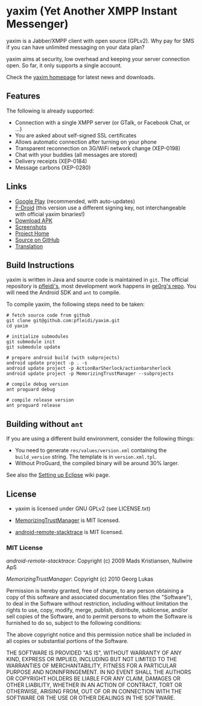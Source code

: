 yaxim (Yet Another XMPP Instant Messenger)
==========================================

yaxim is a Jabber/XMPP client with open source (GPLv2). Why pay for SMS if you can have unlimited messaging on your data plan?

yaxim aims at security, low overhead and keeping your server connection open. So far, it only supports a single account.

Check the [yaxim homepage](https://yaxim.org/) for latest news and downloads.

## Features

The following is already supported:

 * Connection with a single XMPP server (or GTalk, or Facebook Chat, or ...)
 * You are asked about self-signed SSL certificates
 * Allows automatic connection after turning on your phone
 * Transparent reconnection on 3G/WiFi network change (XEP-0198)
 * Chat with your buddies (all messages are stored)
 * Delivery receipts (XEP-0184)
 * Message carbons (XEP-0280)
 

## Links

 * [Google Play](https://play.google.com/store/apps/details?id=org.yaxim.androidclient) (recommended, with auto-updates)
 * [F-Droid](https://f-droid.org/repository/browse/?fdid=org.yaxim.androidclient) (this version use a different signing key, not interchangeable with official yaxim binaries!)
 * [Download APK](http://yax.im/apk)
 * [Screenshots](https://yaxim.org/screenshots/)
 * [Project Home](https://yaxim.org/)
 * [Source on GitHub](https://github.com/pfleidi/yaxim)
 * [Translation](https://translations.launchpad.net/yaxim/master/+pots/yaxim/)


## Build Instructions

yaxim is written in Java and source code is maintained in `git`. The official
repository is [pfleidi's](https://github.com/pfleidi/yaxim), most development
work happens in [ge0rg's repo](https://github.com/ge0rg/yaxim). You will need
the Android SDK and `ant` to compile.

To compile yaxim, the following steps need to be taken:

	# fetch source code from github
	git clone git@github.com:pfleidi/yaxim.git
	cd yaxim
	
	# initialize submodules
	git submodule init
	git submodule update
	
	# prepare android build (with subprojects)
	android update project -p . -s
	android update project -p ActionBarSherlock/actionbarsherlock
	android update project -p MemorizingTrustManager --subprojects
	
	# compile debug version
	ant proguard debug
	
	# compile release version
	ant proguard release


## Building without `ant`

If you are using a different build environment, consider the following things:

 * You need to generate `res/values/version.xml` containing the `build_version` string. The template is in `version.xml.tpl`.
 * Without ProGuard, the compiled binary will be around 30% larger.

See also the [Setting up Eclipse](https://github.com/pfleidi/yaxim/wiki/Setting-up-Eclipse) wiki page.

## License

 * yaxim is licensed under GNU GPLv2 (see LICENSE.txt)

 * [MemorizingTrustManager](https://github.com/ge0rg/memorizingtrustmanager) is MIT licensed.

 * [android-remote-stacktrace](http://code.google.com/p/android-remote-stacktrace/) is MIT licensed.


### MIT License

*android-remote-stacktrace*: Copyright (c) 2009 Mads Kristiansen, Nullwire ApS

*MemorizingTrustManager*: Copyright (c) 2010 Georg Lukas

Permission is hereby granted, free of charge, to any person obtaining a copy
of this software and associated documentation files (the "Software"), to deal
in the Software without restriction, including without limitation the rights
to use, copy, modify, merge, publish, distribute, sublicense, and/or sell
copies of the Software, and to permit persons to whom the Software is
furnished to do so, subject to the following conditions:

The above copyright notice and this permission notice shall be included in all
copies or substantial portions of the Software.

THE SOFTWARE IS PROVIDED "AS IS", WITHOUT WARRANTY OF ANY KIND, EXPRESS OR
IMPLIED, INCLUDING BUT NOT LIMITED TO THE WARRANTIES OF MERCHANTABILITY,
FITNESS FOR A PARTICULAR PURPOSE AND NONINFRINGEMENT. IN NO EVENT SHALL THE
AUTHORS OR COPYRIGHT HOLDERS BE LIABLE FOR ANY CLAIM, DAMAGES OR OTHER
LIABILITY, WHETHER IN AN ACTION OF CONTRACT, TORT OR OTHERWISE, ARISING FROM,
OUT OF OR IN CONNECTION WITH THE SOFTWARE OR THE USE OR OTHER DEALINGS IN THE
SOFTWARE.

